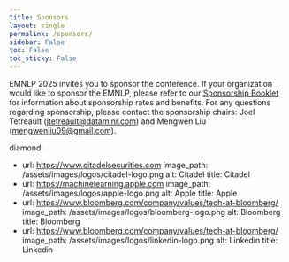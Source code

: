 ```yaml
---
title: Sponsors
layout: single
permalink: /sponsors/
sidebar: False
toc: False
toc_sticky: False
---
```

EMNLP 2025 invites you to sponsor the conference. If your organization would like to sponsor the EMNLP, please refer to our [Sponsorship Booklet](/assets/Sponsorship%20brochure%20for%20ACL%202025%20conferences.pdf) for information about sponsorship rates and benefits. For any questions regarding sponsorship, please contact the sponsorship chairs: Joel Tetreault (<jtetreault@dataminr.com>) and Mengwen Liu (<mengwenliu09@gmail.com>).

diamond:
- url: https://www.citadelsecurities.com
  image_path: /assets/images/logos/citadel-logo.png
  alt: Citadel
  title: Citadel
- url: https://machinelearning.apple.com
  image_path: /assets/images/logos/apple-logo.png
  alt: Apple
  title: Apple
- url: https://www.bloomberg.com/company/values/tech-at-bloomberg/
  image_path: /assets/images/logos/bloomberg-logo.png
  alt: Bloomberg
  title: Bloomberg
- url: https://www.bloomberg.com/company/values/tech-at-bloomberg/
  image_path: /assets/images/logos/linkedin-logo.png
  alt: Linkedin
  title: Linkedin